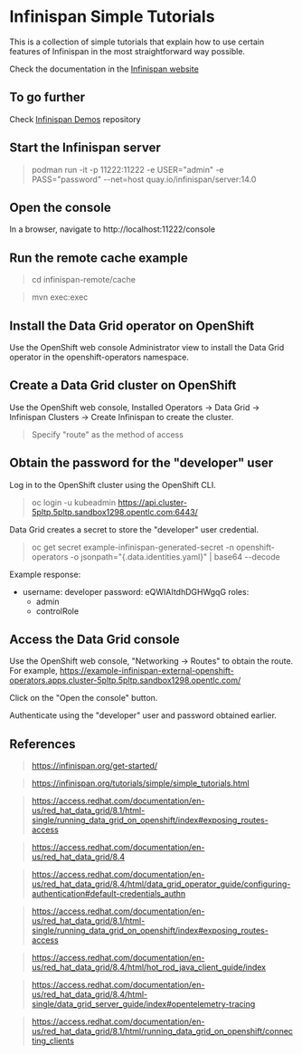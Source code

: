 # Infinispan Simple Tutorials

This is a collection of simple tutorials that explain how to use certain
features of Infinispan in the most straightforward way possible.

Check the documentation in the [Infinispan website](https://infinispan.org/tutorials/simple/simple_tutorials.html)

## To go further
Check [Infinispan Demos](https://github.com/infinispan-demos/links) repository

## Start the Infinispan server
> podman run -it -p 11222:11222 -e USER="admin" -e PASS="password" --net=host quay.io/infinispan/server:14.0

## Open the console
In a browser, navigate to http://localhost:11222/console

## Run the remote cache example
> cd infinispan-remote/cache

> mvn exec:exec

## Install the Data Grid operator on OpenShift
Use the OpenShift web console Administrator view to install the Data Grid operator in the openshift-operators namespace.

## Create a Data Grid cluster on OpenShift
Use the OpenShift web console, Installed Operators -> Data Grid -> Infinispan Clusters -> Create Infinispan to create the cluster.
> Specify "route" as the method of access

## Obtain the password for the "developer" user
Log in to the OpenShift cluster using the OpenShift CLI.
> oc login -u kubeadmin https://api.cluster-5pltp.5pltp.sandbox1298.opentlc.com:6443/

Data Grid creates a secret to store the "developer" user credential. 
> oc get secret example-infinispan-generated-secret -n openshift-operators -o jsonpath="{.data.identities\.yaml}" | base64 --decode

Example response:

- username: developer
  password: eQWIAItdhDGHWgqG
  roles:
  - admin
  - controlRole

## Access the Data Grid console
Use the OpenShift web console, "Networking -> Routes" to obtain the route. For example, https://example-infinispan-external-openshift-operators.apps.cluster-5pltp.5pltp.sandbox1298.opentlc.com/ 

Click on the "Open the console" button.

Authenticate using the "developer" user and password obtained earlier.

## References
> https://infinispan.org/get-started/

> https://infinispan.org/tutorials/simple/simple_tutorials.html

> https://access.redhat.com/documentation/en-us/red_hat_data_grid/8.1/html-single/running_data_grid_on_openshift/index#exposing_routes-access

> https://access.redhat.com/documentation/en-us/red_hat_data_grid/8.4

> https://access.redhat.com/documentation/en-us/red_hat_data_grid/8.4/html/data_grid_operator_guide/configuring-authentication#default-credentials_authn

> https://access.redhat.com/documentation/en-us/red_hat_data_grid/8.1/html-single/running_data_grid_on_openshift/index#exposing_routes-access

> https://access.redhat.com/documentation/en-us/red_hat_data_grid/8.4/html/hot_rod_java_client_guide/index

> https://access.redhat.com/documentation/en-us/red_hat_data_grid/8.4/html-single/data_grid_server_guide/index#opentelemetry-tracing

> https://access.redhat.com/documentation/en-us/red_hat_data_grid/8.1/html/running_data_grid_on_openshift/connecting_clients 
